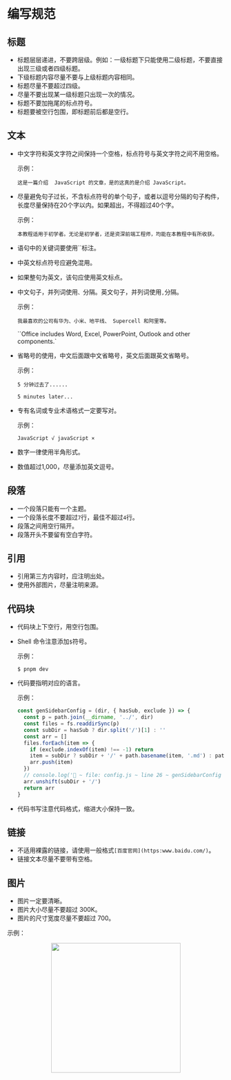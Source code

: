 
# 编写规范

## 标题

* 标题层层递进，不要跨层级。例如：一级标题下只能使用二级标题，不要直接出现三级或者四级标题。
* 下级标题内容尽量不要与上级标题内容相同。
* 标题尽量不要超过四级。
* 尽量不要出现某一级标题只出现一次的情况。
* 标题不要加拖尾的标点符号。
* 标题要被空行包围，即标题前后都是空行。



## 文本

* 中文字符和英文字符之间保持一个空格，标点符号与英文字符之间不用空格。

  示例：

  `这是一篇介绍  JavaScript 的文章，是的这真的是介绍 JavaScript。`

* 尽量避免句子过长，不含标点符号的单个句子，或者以逗号分隔的句子构件，长度尽量保持在20个字以内。如果超出，不得超过40个字。

  示例：

  `本教程适用于初学者。无论是初学者，还是资深前端工程师，均能在本教程中有所收获。`



* 语句中的关键词要使用``标注。

* 中英文标点符号应避免混用。

* 如果整句为英文，该句应使用英文标点。

* 中文句子，并列词使用`、`分隔。英文句子，并列词使用`,`分隔。

  示例：

  `我最喜欢的公司有华为、小米、地平线、 Supercell 和阿里等。`

  ``Office includes Word, Excel, PowerPoint, Outlook and other components.`

* 省略号的使用，中文后面跟中文省略号，英文后面跟英文省略号。

  示例：

  `5 分钟过去了......`

  `5 minutes later...`

* 专有名词或专业术语格式一定要写对。

  示例：

  `JavaScript √ javaScript ×`

* 数字一律使用半角形式。
* 数值超过1,000，尽量添加英文逗号。

## 段落

* 一个段落只能有一个主题。
* 一个段落长度不要超过`7`行，最佳不超过`4`行。
* 段落之间用空行隔开。
* 段落开头不要留有空白字符。

## 引用

* 引用第三方内容时，应注明出处。
* 使用外部图片，尽量注明来源。

## 代码块

* 代码块上下空行，用空行包围。

* Shell 命令注意添加`$`符号。

  示例：

  ```shell
  $ pnpm dev
  ```

* 代码要指明对应的语言。

  示例：

  ```js
  const genSidebarConfig = (dir, { hasSub, exclude }) => {
    const p = path.join(__dirname, '../', dir)
    const files = fs.readdirSync(p)
    const subDir = hasSub ? dir.split('/')[1] : ''
    const arr = []
    files.forEach(item => {
      if (exclude.indexOf(item) !== -1) return
      item = subDir ? subDir + '/' + path.basename(item, '.md') : path.basename(item, '.md')
      arr.push(item)
    })
    // console.log('🚀 ~ file: config.js ~ line 26 ~ genSidebarConfig ~ subDir', subDir)
    arr.unshift(subDir + '/')
    return arr
  }
  ```

* 代码书写注意代码格式，缩进大小保持一致。



## 链接

* 不适用裸露的链接，请使用一般格式`[百度官网](https:www.baidu.com/)`。
* 链接文本尽量不要带有空格。

## 图片

* 图片一定要清晰。
* 图片大小尽量不要超过 300K。
* 图片的尺寸宽度尽量不要超过 700。



示例：

<!-- ![生命周期](https://cn.vuejs.org/images/lifecycle.png) -->
<div style="text-align:center;">
  <img src="https://cn.vuejs.org/images/lifecycle.png" width="300"/>
</div>